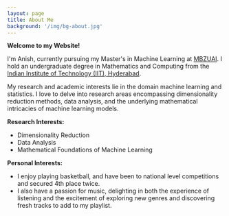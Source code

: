 ```yaml
---
layout: page
title: About Me
background: '/img/bg-about.jpg'
---
```

**Welcome to my Website!**

I'm Anish, currently pursuing my Master's in Machine Learning at <a href="https://mbzuai.ac.ae" target = "_blank"> MBZUAI</a>.  I hold an undergraduate degree in Mathematics and Computing from the <a href="https://www.iith.ac.in" target = "_blank">Indian Institute of Technology (IIT), Hyderabad</a>.

My research and academic interests lie in the domain machine learning and statistics. I love to delve into research areas encompassing dimensionality reduction methods, data analysis, and the underlying mathematical intricacies of machine learning models.

**Research Interests:**
* Dimensionality Reduction
* Data Analysis
* Mathematical Foundations of Machine Learning

**Personal Interests:**  
* I enjoy playing basketball, and have been to national level competitions and secured 4th place twice.
* I also have a passion for music, delighting in both the experience of listening and the excitement of exploring new genres and discovering fresh tracks to add to my playlist.